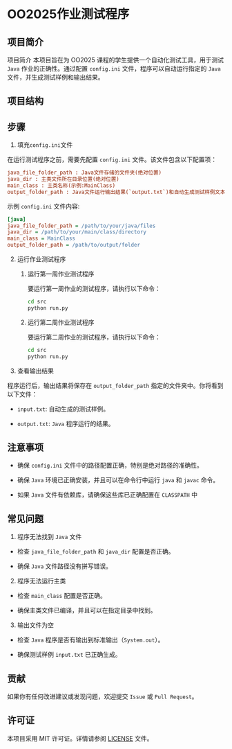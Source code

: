# OO2025作业测试程序

## 项目简介

项目简介
本项目旨在为 OO2025 课程的学生提供一个自动化测试工具，用于测试 `Java` 作业的正确性。通过配置 `config.ini` 文件，程序可以自动运行指定的 `Java` 文件，并生成测试样例和输出结果。

## 项目结构

## 步骤

1. 填充`config.ini`文件

在运行测试程序之前，需要先配置 `config.ini` 文件。该文件包含以下配置项：
```ini
java_file_folder_path : Java文件存储的文件夹(绝对位置)
java_dir : 主类文件所在目录位置(绝对位置)
main_class : 主类名称(示例:MainClass)
output_folder_path : Java文件运行输出结果(`output.txt`)和自动生成测试样例文本(`input.txt`)所在文件夹位置(绝对位置)
```
 
示例 `config.ini` 文件内容:

```ini
[java]
java_file_folder_path = /path/to/your/java/files
java_dir = /path/to/your/main/class/directory
main_class = MainClass
output_folder_path = /path/to/output/folder
```
2. 运行作业测试程序
   1.  运行第一周作业测试程序

        要运行第一周作业的测试程序，请执行以下命令：
        
          ``` bash
        cd src
        python run.py
          ```

   2. 运行第二周作业测试程序

        要运行第二周作业的测试程序，请执行以下命令：

        ``` bash
        cd src
        python run.py
        ```
      
3. 查看输出结果

程序运行后，输出结果将保存在 `output_folder_path` 指定的文件夹中。你将看到以下文件：

- `input.txt`: 自动生成的测试样例。

- `output.txt`: `Java` 程序运行的结果。

## 注意事项

- 确保 `config.ini` 文件中的路径配置正确，特别是绝对路径的准确性。

- 确保 `Java` 环境已正确安装，并且可以在命令行中运行 `java` 和 `javac` 命令。

- 如果 `Java` 文件有依赖库，请确保这些库已正确配置在 `CLASSPATH` 中

## 常见问题

   1. 程序无法找到 `Java` 文件
   
   - 检查 `java_file_folder_path` 和 `java_dir` 配置是否正确。
   
   - 确保 `Java` 文件路径没有拼写错误。

   2. 程序无法运行主类
   
   - 检查 `main_class` 配置是否正确。

   - 确保主类文件已编译，并且可以在指定目录中找到。

   3. 输出文件为空
   
   - 检查 `Java` 程序是否有输出到标准输出（`System.out`）。
   
   - 确保测试样例 `input.txt` 已正确生成。

## 贡献

如果你有任何改进建议或发现问题，欢迎提交 `Issue` 或 `Pull Request`。

## 许可证

本项目采用 MIT 许可证。详情请参阅 [LICENSE](https://github.com/meteor041/OO_2025_judge/blob/main/LICENSE) 文件。
